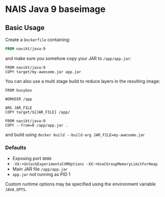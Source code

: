 NAIS Java 9 baseimage
=====================


Basic Usage
---------------------

Create a `Dockerfile` containing:

```Dockerfile
FROM navikt/java:9
```
and make sure you somehow copy your JAR to `/app/app.jar`:

```
FROM navikt/java:9
COPY target/my-awesome.jar app.jar
```

You can also use a multi stage build to reduce layers in the resulting image:

```
FROM busybox

WORKDIR /app

ARG JAR_FILE
COPY target/${JAR_FILE} /app/

FROM navikt/java:9
COPY --from=0 /app/app.jar .
```

and build using `docker build --build-arg JAR_FILE=my-awesome.jar`

### Defaults
* Exposing port `8080`
* `-XX:+UnlockExperimentalVMOptions -XX:+UseCGroupMemoryLimitForHeap`
* Main JAR file `/app/app.jar`
* `app.jar` not running as PID 1

Custom runtime options may be specified using the environment variable `JAVA_OPTS`.
